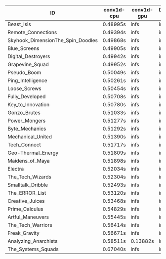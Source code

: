 |ID|conv1d-cpu|conv1d-gpu|DWSPConv2D-gpu|gemm-gpu|avg|
|-|-|-|-|-|-|
|Beast_Isis|0.48995s|infs|infs|4.77655s|infs|
|Remote_Connections|0.49394s|infs|infs|4.85374s|infs|
|Skyhook_DimensionThe_Spin_Doodles|0.49868s|infs|infs|4.82790s|infs|
|Blue_Screens|0.49905s|infs|infs|4.80869s|infs|
|Digital_Destroyers|0.49942s|infs|infs|4.79090s|infs|
|Grapevine_Squad|0.49952s|infs|infs|4.81768s|infs|
|Pseudo_Boom|0.50049s|infs|infs|4.85073s|infs|
|Ping_Intelligence|0.50261s|infs|infs|4.85277s|infs|
|Loose_Screws|0.50454s|infs|infs|4.84715s|infs|
|Fully_Developed|0.50708s|infs|infs|4.90528s|infs|
|Key_to_Innovation|0.50780s|infs|infs|4.80623s|infs|
|Gonzo_Brutes|0.51033s|infs|infs|4.81925s|infs|
|Power_Mongers|0.51277s|infs|infs|4.91999s|infs|
|Byte_Mechanics|0.51292s|infs|infs|4.94559s|infs|
|Mechanical_United|0.51390s|infs|infs|4.79053s|infs|
|Tech_Connect|0.51717s|infs|infs|4.86304s|infs|
|Geo-Thermal_Energy|0.51809s|infs|infs|4.85565s|infs|
|Maidens_of_Maya|0.51898s|infs|infs|4.87995s|infs|
|Electra|0.52034s|infs|infs|4.87968s|infs|
|The_Tech_Wizards|0.52304s|infs|infs|4.88195s|infs|
|Smalltalk_Dribble|0.52493s|infs|infs|4.79560s|infs|
|The_ERROR_List|0.53120s|infs|infs|4.81511s|infs|
|Creative_Juices|0.53468s|infs|infs|4.86498s|infs|
|Prime_Calculus|0.54829s|infs|infs|4.83283s|infs|
|Artful_Maneuvers|0.55445s|infs|infs|4.82102s|infs|
|The_Tech_Warriors|0.56414s|infs|infs|4.82528s|infs|
|Freak_Gravity|0.56671s|infs|infs|5.00319s|infs|
|Analyzing_Anarchists|0.58511s|0.13882s|infs|4.92324s|infs|
|The_Systems_Squads|0.67040s|infs|infs|4.80667s|infs|
